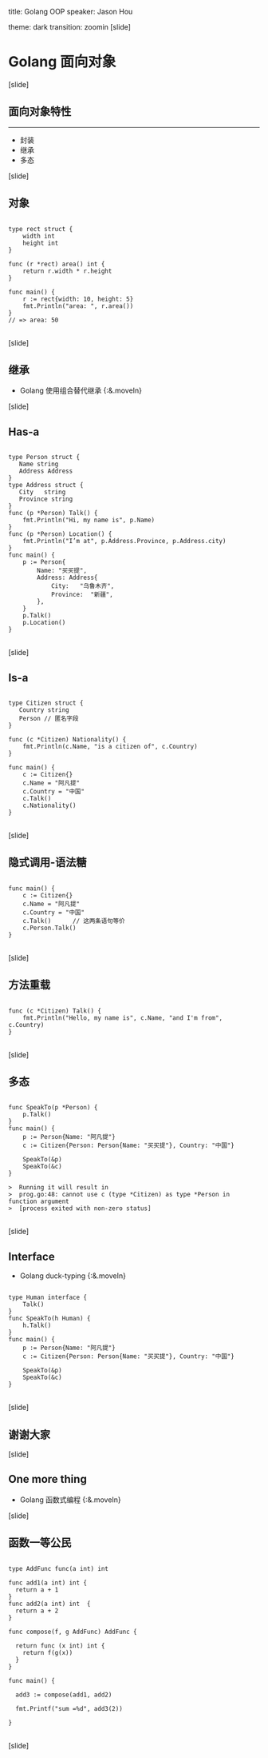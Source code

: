 title: Golang OOP
speaker: Jason Hou
<!-- transition: slide -->
theme: dark
transition: zoomin
[slide]
# Golang 面向对象
[slide]
## 面向对象特性
----
* 封装
* 继承
* 多态

[slide]

## 对象

<pre>
<code class="golang">
type rect struct {
    width int
    height int
}

func (r *rect) area() int {
    return r.width * r.height
}

func main() {
    r := rect{width: 10, height: 5}
    fmt.Println("area: ", r.area())
}
// => area: 50
</code>
</pre>

[slide]

## 继承
* Golang 使用组合替代继承 {:&.moveIn}


[slide]

## Has-a
<pre>
<code class="golang">
type Person struct {
   Name string
   Address Address
}
type Address struct {
   City   string
   Province string
}
func (p *Person) Talk() {
    fmt.Println("Hi, my name is", p.Name)
}
func (p *Person) Location() {
    fmt.Println("I’m at", p.Address.Province, p.Address.city)
}
func main() {
    p := Person{
        Name: "买买提",
        Address: Address{
            City:   "乌鲁木齐",
            Province:  "新疆",
        },
    }
    p.Talk()
    p.Location()
}
</code>
</pre>

[slide]

## Is-a

<pre>
<code class="golang">
type Citizen struct {
   Country string
   Person // 匿名字段
}

func (c *Citizen) Nationality() {
    fmt.Println(c.Name, "is a citizen of", c.Country)
}

func main() {
    c := Citizen{}
    c.Name = "阿凡提"
    c.Country = "中国"
    c.Talk()
    c.Nationality()
}
</code>
</pre> 

[slide]

## 隐式调用-语法糖

<pre>
<code class="golang">
func main() {
    c := Citizen{}
    c.Name = "阿凡提"
    c.Country = "中国"
    c.Talk()      // 这两条语句等价
    c.Person.Talk()
}
</code>
</pre> 

[slide]

## 方法重载

<pre>
<code class="golang">
func (c *Citizen) Talk() {
    fmt.Println("Hello, my name is", c.Name, "and I'm from", c.Country)
}
</code>
</pre> 

[slide]

## 多态

<pre>
<code class="golang">
func SpeakTo(p *Person) {
    p.Talk()
}
func main() {
    p := Person{Name: "阿凡提"}
    c := Citizen{Person: Person{Name: "买买提"}, Country: "中国"}

    SpeakTo(&p)
    SpeakTo(&c)
}

>  Running it will result in
>  prog.go:48: cannot use c (type *Citizen) as type *Person in function argument
>  [process exited with non-zero status]
</code>
</pre> 

[slide]

## Interface
* Golang duck-typing {:&.moveIn}
<pre>
<code class="golang">
type Human interface {
    Talk()
}
func SpeakTo(h Human) {
    h.Talk()
}
func main() {
    p := Person{Name: "阿凡提"}
    c := Citizen{Person: Person{Name: "买买提"}, Country: "中国"}

    SpeakTo(&p)
    SpeakTo(&c)
}
</code>
</pre>


[slide]

## 谢谢大家

[slide]
## One more thing
* Golang 函数式编程 {:&.moveIn}

[slide]

## 函数一等公民
<pre>
<code class="golang">
type AddFunc func(a int) int

func add1(a int) int {
  return a + 1
}
func add2(a int) int  {
  return a + 2
}

func compose(f, g AddFunc) AddFunc {

  return func (x int) int {
    return f(g(x))
  }
}

func main() {

  add3 := compose(add1, add2)

  fmt.Printf("sum =%d", add3(2))

}
</code>
</pre>

[slide]

